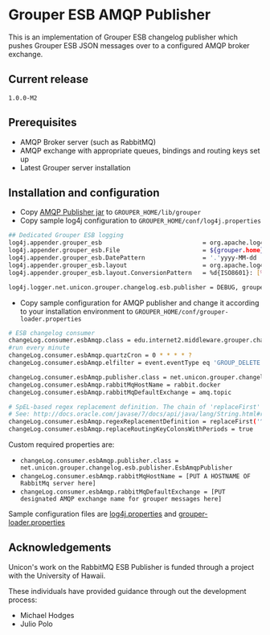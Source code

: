 # Grouper ESB AMQP Publisher

This is an implementation of Grouper ESB changelog publisher which pushes Grouper ESB JSON messages over to a configured AMQP broker exchange.

## Current release

`1.0.0-M2`

## Prerequisites

* AMQP Broker server (such as RabbitMQ)
* AMQP exchange with appropriate queues, bindings and routing keys set up
* Latest Grouper server installation

## Installation and configuration

* Copy [AMQP Publisher jar](https://github.com/Unicon/grouper-amqp-esb-publisher/releases/download/1.0.0-M2/grouper-amqp-esb-publisher-all.jar) to
`GROUPER_HOME/lib/grouper`
* Copy sample log4j configuration to `GROUPER_HOME/conf/log4j.properties`

```bash
## Dedicated Grouper ESB logging
log4j.appender.grouper_esb                            = org.apache.log4j.DailyRollingFileAppender
log4j.appender.grouper_esb.File                       = ${grouper.home}logs/grouper_esb.log
log4j.appender.grouper_esb.DatePattern                = '.'yyyy-MM-dd
log4j.appender.grouper_esb.layout                     = org.apache.log4j.PatternLayout
log4j.appender.grouper_esb.layout.ConversionPattern   = %d{ISO8601}: [%t] %-5p %C{1}.%M(%L) - %x - %m%n

log4j.logger.net.unicon.grouper.changelog.esb.publisher = DEBUG, grouper_esb
```

* Copy sample configuration for AMQP publisher and change it according to your installation environment to
`GROUPER_HOME/conf/grouper-loader.properties`

```bash
# ESB changelog consumer
changeLog.consumer.esbAmqp.class = edu.internet2.middleware.grouper.changeLog.esb.consumer.EsbConsumer
#run every minute
changeLog.consumer.esbAmqp.quartzCron = 0 * * * * ?
changeLog.consumer.esbAmqp.elfilter = event.eventType eq 'GROUP_DELETE' || event.eventType eq 'GROUP_ADD' || event.eventType eq 'MEMBERSHIP_DELETE' || event.eventType eq 'MEMBERSHIP_ADD'

changeLog.consumer.esbAmqp.publisher.class = net.unicon.grouper.changelog.esb.publisher.EsbAmqpPublisher
changeLog.consumer.esbAmqp.rabbitMqHostName = rabbit.docker
changeLog.consumer.esbAmqp.rabbitMqDefaultExchange = amq.topic

# SpEL-based regex replacement definition. The chain of 'replaceFirst' method calls will be applied to an extracted group name (String) at runtime
# See: http://docs.oracle.com/javase/7/docs/api/java/lang/String.html#replaceFirst(java.lang.String,%20java.lang.String)
changeLog.consumer.esbAmqp.regexReplacementDefinition = replaceFirst('^hawaii.edu:', 'group.modify.').replaceFirst('(:enrolled|:waitlisted|:withdrawn)$', '')
changeLog.consumer.esbAmqp.replaceRoutingKeyColonsWithPeriods = true
```

Custom required properties are:

* `changeLog.consumer.esbAmqp.publisher.class = net.unicon.grouper.changelog.esb.publisher.EsbAmqpPublisher`
* `changeLog.consumer.esbAmqp.rabbitMqHostName = [PUT A HOSTNAME OF RabbitMq server here]`
* `changeLog.consumer.esbAmqp.rabbitMqDefaultExchange = [PUT designated AMQP exchange name for grouper messages here]`

Sample configuration files are [log4j.properties](https://github.com/Unicon/grouper-amqp-esb-publisher/releases/download/1.0.0-M2/log4j.properties)
and [grouper-loader.properties](https://github.com/Unicon/grouper-amqp-esb-publisher/releases/download/1.0.0-M2/grouper-loader.properties)

## Acknowledgements
Unicon's work on the RabbitMQ ESB Publisher is funded through a project with the University of Hawaii.

These individuals have provided guidance through out the development process:

* Michael Hodges
* Julio Polo
